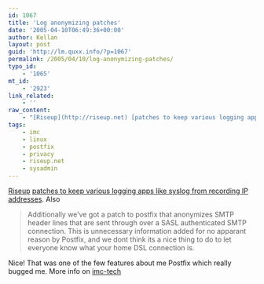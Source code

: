 ```yaml
---
id: 1067
title: 'Log anonymizing patches'
date: '2005-04-10T06:49:36+00:00'
author: Kellan
layout: post
guid: 'http://lm.quxx.info/?p=1067'
permalink: /2005/04/10/log-anonymizing-patches/
typo_id:
    - '1065'
mt_id:
    - '2923'
link_related:
    - ''
raw_content:
    - "[Riseup](http://riseup.net) [patches to keep various logging apps like syslog from recording IP addresses](http://dev.riseup.net/patches/).  Also\n\n> Additionally we\\'ve got a patch to postfix that anonymizes SMTP header\nlines that are sent through over a SASL authenticated SMTP connection.\nThis is unnecessary information added for no apparant reason by\nPostfix, and we dont think its a nice thing to do to let everyone know\nwhat your home DSL connection is.\n\n\nNice!  That was one of the few features about me Postfix which really bugged me.  More info on [imc-tech](http://lists.indymedia.org/pipermail/imc-tech/2005-April/0410-j5.html)"
tags:
    - imc
    - linux
    - postfix
    - privacy
    - riseup.net
    - sysadmin
---
```


[Riseup](http://riseup.net) [patches to keep various logging apps like syslog from recording IP addresses](http://dev.riseup.net/patches/). Also

> Additionally we’ve got a patch to postfix that anonymizes SMTP header lines that are sent through over a SASL authenticated SMTP connection. This is unnecessary information added for no apparant reason by Postfix, and we dont think its a nice thing to do to let everyone know what your home DSL connection is.

Nice! That was one of the few features about me Postfix which really bugged me. More info on [imc-tech](http://lists.indymedia.org/pipermail/imc-tech/2005-April/0410-j5.html)